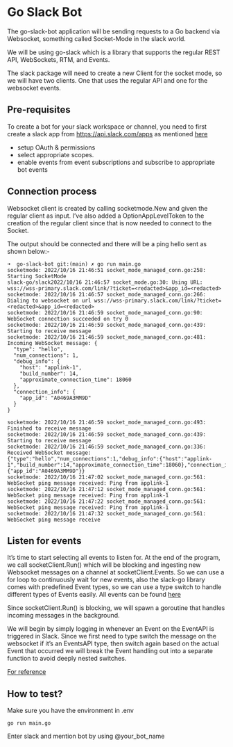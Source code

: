# Go Slack Bot

The go-slack-bot application will be sending requests to a Go backend via Websocket, something called Socket-Mode in the slack world.

We will be using go-slack which is a library that supports the regular REST API, WebSockets, RTM, and Events.

The slack package will need to create a new Client for the socket mode, so we will have two clients. One that uses the regular API and one for the websocket events.

## Pre-requisites

To create a bot for your slack workspace or channel, you need to first create a slack app from https://api.slack.com/apps as mentioned [here](https://slack.com/intl/en-in/help/articles/115005265703-Create-a-bot-for-your-workspace)

- setup OAuth & permissions 
- select appropriate scopes.
- enable events from event subscriptions and subscribe to appropriate bot events

## Connection process

Websocket client is created by calling socketmode.New and given the regular client as input. I’ve also added a OptionAppLevelToken to the creation of the regular client since that is now needed to connect to the Socket.

The output should be connected and there will be a ping hello sent as shown below:-

```
➜  go-slack-bot git:(main) ✗ go run main.go 
socketmode: 2022/10/16 21:46:51 socket_mode_managed_conn.go:258: Starting SocketMode
slack-go/slack2022/10/16 21:46:57 socket_mode.go:30: Using URL: wss://wss-primary.slack.com/link/?ticket=<redacted>&app_id=<redacted>
socketmode: 2022/10/16 21:46:57 socket_mode_managed_conn.go:266: Dialing to websocket on url wss://wss-primary.slack.com/link/?ticket=<redacted>&app_id=<redacted>
socketmode: 2022/10/16 21:46:59 socket_mode_managed_conn.go:90: WebSocket connection succeeded on try 0
socketmode: 2022/10/16 21:46:59 socket_mode_managed_conn.go:439: Starting to receive message
socketmode: 2022/10/16 21:46:59 socket_mode_managed_conn.go:481: Incoming WebSocket message: {
  "type": "hello",
  "num_connections": 1,
  "debug_info": {
    "host": "applink-1",
    "build_number": 14,
    "approximate_connection_time": 18060
  },
  "connection_info": {
    "app_id": "A0469A3MM9D"
  }
}

socketmode: 2022/10/16 21:46:59 socket_mode_managed_conn.go:493: Finished to receive message
socketmode: 2022/10/16 21:46:59 socket_mode_managed_conn.go:439: Starting to receive message
socketmode: 2022/10/16 21:46:59 socket_mode_managed_conn.go:336: Received WebSocket message: {"type":"hello","num_connections":1,"debug_info":{"host":"applink-1","build_number":14,"approximate_connection_time":18060},"connection_info":{"app_id":"A0469A3MM9D"}}
socketmode: 2022/10/16 21:47:02 socket_mode_managed_conn.go:561: WebSocket ping message received: Ping from applink-1
socketmode: 2022/10/16 21:47:12 socket_mode_managed_conn.go:561: WebSocket ping message received: Ping from applink-1
socketmode: 2022/10/16 21:47:22 socket_mode_managed_conn.go:561: WebSocket ping message received: Ping from applink-1
socketmode: 2022/10/16 21:47:32 socket_mode_managed_conn.go:561: WebSocket ping message receive
```
## Listen for events

It’s time to start selecting all events to listen for. At the end of the program, we call socketClient.Run() which will be blocking and ingesting new Websocket messages on a channel at socketClient.Events. So we can use a for loop to continuously wait for new events, also the slack-go library comes with predefined Event types, so we can use a type switch to handle different types of Events easily. All events can be found [here](https://api.slack.com/events?filter=Events)

Since socketClient.Run() is blocking, we will spawn a goroutine that handles incoming messages in the background.

We will begin by simply logging in whenever an Event on the EventAPI is triggered in Slack. Since we first need to type switch the message on the websocket if it’s an EventsAPI type, then switch again based on the actual Event that occurred we will break the Event handling out into a separate function to avoid deeply nested switches.

[For reference](https://towardsdatascience.com/develop-a-slack-bot-using-golang-1025b3e606bc)

## How to test?

Make sure you have the environment in .env

```
go run main.go
```

Enter slack and mention bot by using @your_bot_name